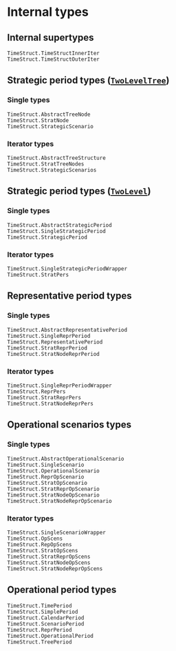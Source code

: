 # Internal types

## Internal supertypes

```@docs
TimeStruct.TimeStructInnerIter
TimeStruct.TimeStructOuterIter
```

## Strategic period types ([`TwoLevelTree`](@ref))

### Single types

```@docs
TimeStruct.AbstractTreeNode
TimeStruct.StratNode
TimeStruct.StrategicScenario
```

### Iterator types

```@docs
TimeStruct.AbstractTreeStructure
TimeStruct.StratTreeNodes
TimeStruct.StrategicScenarios
```

## Strategic period types ([`TwoLevel`](@ref))

### Single types

```@docs
TimeStruct.AbstractStrategicPeriod
TimeStruct.SingleStrategicPeriod
TimeStruct.StrategicPeriod
```

### Iterator types

```@docs
TimeStruct.SingleStrategicPeriodWrapper
TimeStruct.StratPers
```

## Representative period types

### Single types

```@docs
TimeStruct.AbstractRepresentativePeriod
TimeStruct.SingleReprPeriod
TimeStruct.RepresentativePeriod
TimeStruct.StratReprPeriod
TimeStruct.StratNodeReprPeriod
```

### Iterator types

```@docs
TimeStruct.SingleReprPeriodWrapper
TimeStruct.ReprPers
TimeStruct.StratReprPers
TimeStruct.StratNodeReprPers
```

## Operational scenarios types

### Single types

```@docs
TimeStruct.AbstractOperationalScenario
TimeStruct.SingleScenario
TimeStruct.OperationalScenario
TimeStruct.ReprOpScenario
TimeStruct.StratOpScenario
TimeStruct.StratReprOpScenario
TimeStruct.StratNodeOpScenario
TimeStruct.StratNodeReprOpScenario
```

### Iterator types

```@docs
TimeStruct.SingleScenarioWrapper
TimeStruct.OpScens
TimeStruct.RepOpScens
TimeStruct.StratOpScens
TimeStruct.StratReprOpScens
TimeStruct.StratNodeOpScens
TimeStruct.StratNodeReprOpScens
```

## Operational period types

```@docs
TimeStruct.TimePeriod
TimeStruct.SimplePeriod
TimeStruct.CalendarPeriod
TimeStruct.ScenarioPeriod
TimeStruct.ReprPeriod
TimeStruct.OperationalPeriod
TimeStruct.TreePeriod
```
